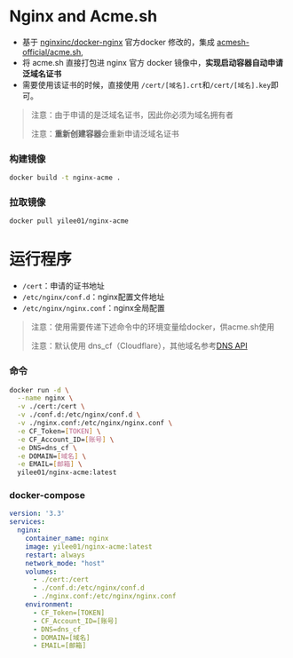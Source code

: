 # Nginx and Acme.sh

-   基于 [nginxinc/docker-nginx](https://github.com/nginxinc/docker-nginx) 官方docker 修改的，集成  [acmesh-official/acme.sh](https://github.com/acmesh-official/acme.sh),
-   将 acme.sh 直接打包进 nginx 官方 docker 镜像中，**实现启动容器自动申请泛域名证书**
-   需要使用该证书的时候，直接使用 `/cert/[域名].crt`和`/cert/[域名].key`即可。

>   注意：由于申请的是泛域名证书，因此你必须为域名拥有者
> 
>   注意：**重新创建容器**会重新申请泛域名证书

### 构建镜像

```sh
docker build -t nginx-acme .
```

### 拉取镜像

```sh
docker pull yilee01/nginx-acme
```

# 运行程序

+ `/cert`：申请的证书地址
+ `/etc/nginx/conf.d`：nginx配置文件地址
+ `/etc/nginx/nginx.conf`：nginx全局配置

> 注意：使用需要传递下述命令中的环境变量给docker，供acme.sh使用
>
> 注意：默认使用 dns_cf（Cloudflare），其他域名参考[DNS  API](https://github.com/acmesh-official/acme.sh/wiki/dnsapi)

### 命令

```bash
docker run -d \
  --name nginx \
  -v ./cert:/cert \
  -v ./conf.d:/etc/nginx/conf.d \
  -v ./nginx.conf:/etc/nginx/nginx.conf \
  -e CF_Token=[TOKEN] \
  -e CF_Account_ID=[账号] \
  -e DNS=dns_cf \
  -e DOMAIN=[域名] \
  -e EMAIL=[邮箱] \
  yilee01/nginx-acme:latest
```

### docker-compose

```yml
version: '3.3'
services:
  nginx:
    container_name: nginx
    image: yilee01/nginx-acme:latest
    restart: always
    network_mode: "host"
    volumes:
      - ./cert:/cert
      - ./conf.d:/etc/nginx/conf.d
      - ./nginx.conf:/etc/nginx/nginx.conf
    environment:
      - CF_Token=[TOKEN]
      - CF_Account_ID=[账号]
      - DNS=dns_cf
      - DOMAIN=[域名]
      - EMAIL=[邮箱]
```

